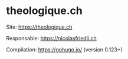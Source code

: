 # theologique.ch

Site: https://theologique.ch

Responsable: https://nicolasfriedli.ch

Compilation: https://gohugo.io/ (version 0.123+)
